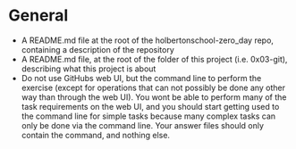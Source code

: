 # General
* A README.md file at the root of the holbertonschool-zero_day repo, containing a description of the repository
* A README.md file, at the root of the folder of this project (i.e. 0x03-git), describing what this project is about
* Do not use GitHubs web UI, but the command line to perform the exercise (except for operations that can not possibly be done any other way than through the web UI). You wont be able to perform many of the task requirements  on the web UI, and you should start getting used to the command line for simple tasks because many complex tasks can only be done via the command line.
  Your answer files should only contain the command, and nothing else.

